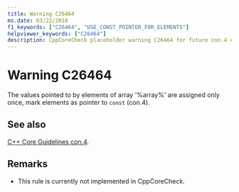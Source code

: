 ```yaml
---
title: Warning C26464
ms.date: 03/22/2018
f1_keywords: ["C26464", "USE_CONST_POINTER_FOR_ELEMENTS"]
helpviewer_keywords: ["C26464"]
description: CppCoreCheck placeholder warning C26464 for future con.4 enforcement
---
```

# Warning C26464

The values pointed to by elements of array '%array%' are assigned only once, mark elements as pointer to `const` (con.4).

## See also

[C++ Core Guidelines con.4](https://github.com/isocpp/CppCoreGuidelines/blob/master/CppCoreGuidelines.md#con4-use-const-to-define-objects-with-values-that-do-not-change-after-construction).

## Remarks

- This rule is currently not implemented in CppCoreCheck.
